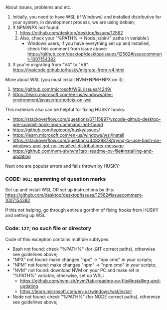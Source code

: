About issues, problems and etc.:

1. Initially, you need to have WSL (if Windows) and installed distributive for your system, in development process, we are using debian;
2. If NPM/NPX not found:
   1. https://github.com/desktop/desktop/issues/12562
   2. Also, check your "%PATH% → Node.js/bin/" paths in variable:\
      - Windows users, if you have everything set up and installed, check this comment from issue above:\
        https://github.com/desktop/desktop/issues/12562#issuecomment-1007154382
3. If you're migrating from "V4" to "V9":\
   https://typicode.github.io/husky/migrate-from-v4.html

More about WSL (you must install NVM+NPM+NPX on it):
1. https://github.com/microsoft/WSL/issues/4249/
2. https://learn.microsoft.com/en-us/windows/dev-environment/javascript/nodejs-on-wsl

This materials also can be helpful for fixing HUSKY hooks:
- https://stackoverflow.com/questions/67115897/vscode-github-desktop-pre-commit-hook-npx-command-not-found
- https://github.com/typicode/husky/issues/
- https://learn.microsoft.com/en-us/windows/wsl/install
- https://stackoverflow.com/questions/44829878/trying-to-use-bash-on-windows-and-got-no-installed-distributions-message
- https://github.com/nvm-sh/nvm?tab=readme-ov-file#installing-and-updating

Next one are popular errors and fails thrown by HUSKY:

### CODE: `001`; spamming of question marks

Set up and install WSL OR set up instructions by this:\
https://github.com/desktop/desktop/issues/12562#issuecomment-1007154382

If this not helping, go through entire algorithm of fixing hooks from HUSKY and setting up WSL.

### Code: `127`; no such file or directory

Code of this exception contains multiple subtypes:

- Bash not found: check "%PATH%" (for .GIT correct paths), otherwise see guidelines above;
- "NPX" not found: make changes "npx" → "npx.cmd" in your scripts;
- "NPM" not found: make changes "npm" → "npm.cmd" in your scripts;
- "NVM" not found: download NVM on your PC and make ref in "%PATH%" variable, otherwise, set up WSL:
  - https://github.com/nvm-sh/nvm?tab=readme-ov-file#installing-and-updating
  - https://learn.microsoft.com/en-us/windows/wsl/install
- Node not found: check "%PATH%" (for NODE correct paths), otherwise see guidelines above;
